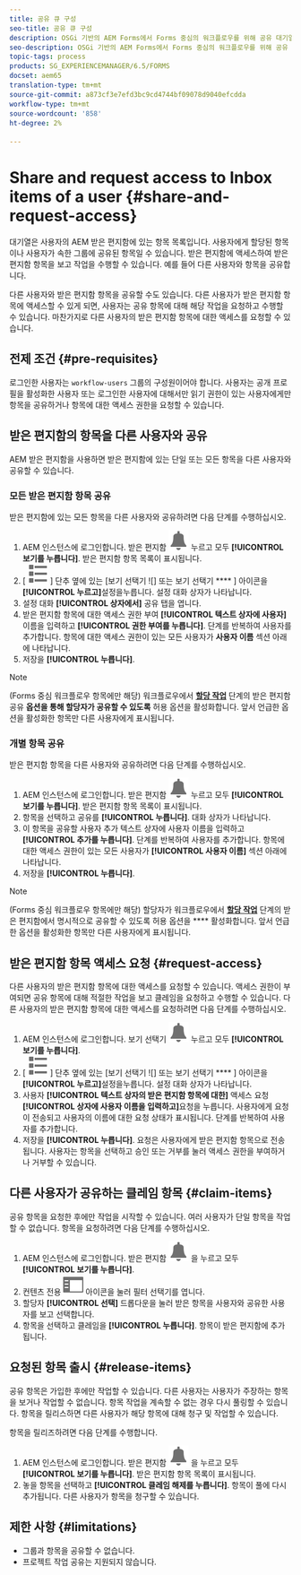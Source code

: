 ```yaml
---
title: 공유 큐 구성
seo-title: 공유 큐 구성
description: OSGi 기반의 AEM Forms에서 Forms 중심의 워크플로우를 위해 공유 대기열을 사용하는 방법을 살펴볼 수 있습니다.
seo-description: OSGi 기반의 AEM Forms에서 Forms 중심의 워크플로우를 위해 공유 대기열을 사용하는 방법을 살펴볼 수 있습니다.
topic-tags: process
products: SG_EXPERIENCEMANAGER/6.5/FORMS
docset: aem65
translation-type: tm+mt
source-git-commit: a873cf3e7efd3bc9cd4744bf09078d9040efcdda
workflow-type: tm+mt
source-wordcount: '858'
ht-degree: 2%

---
```



# Share and request access to Inbox items of a user {#share-and-request-access}

대기열은 사용자의 AEM 받은 편지함에 있는 항목 목록입니다. 사용자에게 할당된 항목이나 사용자가 속한 그룹에 공유된 항목일 수 있습니다. 받은 편지함에 액세스하여 받은 편지함 항목을 보고 작업을 수행할 수 있습니다. 예를 들어 다른 사용자와 항목을 공유합니다.

다른 사용자와 받은 편지함 항목을 공유할 수도 있습니다. 다른 사용자가 받은 편지함 항목에 액세스할 수 있게 되면, 사용자는 공유 항목에 대해 해당 작업을 요청하고 수행할 수 있습니다. 마찬가지로 다른 사용자의 받은 편지함 항목에 대한 액세스를 요청할 수 있습니다.

## 전제 조건 {#pre-requisites}

로그인한 사용자는 `workflow-users` 그룹의 구성원이어야 합니다. 사용자는 공개 프로필을 활성화한 사용자 또는 로그인한 사용자에 대해서만 읽기 권한이 있는 사용자에게만 항목을 공유하거나 항목에 대한 액세스 권한을 요청할 수 있습니다.

## 받은 편지함의 항목을 다른 사용자와 공유

AEM 받은 편지함을 사용하면 받은 편지함에 있는 단일 또는 모든 항목을 다른 사용자와 공유할 수 있습니다.

### 모든 받은 편지함 항목 공유

받은 편지함에 있는 모든 항목을 다른 사용자와 공유하려면 다음 단계를 수행하십시오.

1. AEM 인스턴스에 로그인합니다. 받은 편지함 ![아이콘을](assets/bell.svg) 누르고 모두 **[!UICONTROL 보기를 누릅니다]**. 받은 편지함 항목 목록이 표시됩니다.
1. [ ![만들기](assets/viewlist.svg) ] 단추 옆에 있는 [보기 선택기 ![] 또는 [](assets/calendar.svg) 보기 선택기 **** ] 아이콘을 **[!UICONTROL 누르고]**&#x200B;설정을누릅니다. 설정 대화 상자가 나타납니다.
1. 설정 대화 **[!UICONTROL 상자에서]** 공유 탭을 엽니다.
1. 받은 편지함 항목에 대한 액세스 권한 부여 **[!UICONTROL 텍스트 상자에 사용자]** 이름을 입력하고 **[!UICONTROL 권한 부여를 누릅니다]**. 단계를 반복하여 사용자를 추가합니다. 항목에 대한 액세스 권한이 있는 모든 사용자가 **사용자 이름** 섹션 아래에 나타납니다.
1. 저장을 **[!UICONTROL 누릅니다]**.

>[!NOTE]
>
>(Forms 중심 워크플로우 항목에만 해당) 워크플로우에서 **[할당 작업](aem-forms-workflow-step-reference.md)** 단계의 받은 편지함 공유 **옵션을 통해 할당자가 공유할 수 있도록** 허용 옵션을 활성화합니다. 앞서 언급한 옵션을 활성화한 항목만 다른 사용자에게 표시됩니다.

### 개별 항목 공유

받은 편지함 항목을 다른 사용자와 공유하려면 다음 단계를 수행하십시오.

1. AEM 인스턴스에 로그인합니다. 받은 편지함 ![아이콘을](assets/bell.svg) 누르고 모두 **[!UICONTROL 보기를 누릅니다]**. 받은 편지함 항목 목록이 표시됩니다.
1. 항목을 선택하고 공유를 **[!UICONTROL 누릅니다]**. 대화 상자가 나타납니다.
1. 이 항목을 공유할 사용자 추가 텍스트 상자에 사용자 이름을 입력하고 **[!UICONTROL 추가를 누릅니다]**. 단계를 반복하여 사용자를 추가합니다. 항목에 대한 액세스 권한이 있는 모든 사용자가 **[!UICONTROL 사용자 이름]** 섹션 아래에 나타납니다.
1. 저장을 **[!UICONTROL 누릅니다]**.


>[!NOTE]
>
>(Forms 중심 워크플로우 항목에만 해당) 할당자가 워크플로우에서 **[할당 작업](aem-forms-workflow-step-reference.md)** 단계의 받은 편지함에서 명시적으로 공유할 수 있도록 허용 옵션을 **** 활성화합니다. 앞서 언급한 옵션을 활성화한 항목만 다른 사용자에게 표시됩니다.

## 받은 편지함 항목 액세스 요청 {#request-access}

다른 사용자의 받은 편지함 항목에 대한 액세스를 요청할 수 있습니다. 액세스 권한이 부여되면 공유 항목에 대해 적절한 작업을 보고 클레임을 요청하고 수행할 수 있습니다. 다른 사용자의 받은 편지함 항목에 대한 액세스를 요청하려면 다음 단계를 수행하십시오.

1. AEM 인스턴스에 로그인합니다. 보기 선택기 ![아이콘을](assets/bell.svg) 누르고 모두 **[!UICONTROL 보기를 누릅니다]**.
1. [ ![만들기](assets/viewlist.svg) ] 단추 옆에 있는 [보기 선택기 ![] 또는 [](assets/calendar.svg) 보기 선택기 **** ] 아이콘을 **[!UICONTROL 누르고]**&#x200B;설정을누릅니다. 설정 대화 상자가 나타납니다.
1. 사용자 **[!UICONTROL 텍스트 상자의 받은 편지함 항목에 대한]** 액세스 요청 **[!UICONTROL 상자에 사용자 이름을 입력하고]**&#x200B;요청을 누릅니다. 사용자에게 요청이 전송되고 사용자의 이름에 대한 요청 상태가 표시됩니다. 단계를 반복하여 사용자를 추가합니다.
1. 저장을 **[!UICONTROL 누릅니다]**. 요청은 사용자에게 받은 편지함 항목으로 전송됩니다. 사용자는 항목을 선택하고 승인 또는 거부를 눌러 액세스 권한을 부여하거나 거부할 수 있습니다.


## 다른 사용자가 공유하는 클레임 항목 {#claim-items}

공유 항목을 요청한 후에만 작업을 시작할 수 있습니다. 여러 사용자가 단일 항목을 작업할 수 없습니다. 항목을 요청하려면 다음 단계를 수행하십시오.

1. AEM 인스턴스에 로그인합니다. 받은 편지함 ![아이콘](assets/bell.svg) 을 누르고 모두 **[!UICONTROL 보기를 누릅니다]**.
1. 컨텐츠 전용 ![](assets/railleft.svg) 아이콘을 눌러 필터 선택기를 엽니다.
1. 할당자 **[!UICONTROL 선택]** 드롭다운을 눌러 받은 항목을 사용자와 공유한 사용자를 보고 선택합니다.
1. 항목을 선택하고 클레임을 **[!UICONTROL 누릅니다]**. 항목이 받은 편지함에 추가됩니다.

## 요청된 항목 출시 {#release-items}

공유 항목은 가입한 후에만 작업할 수 있습니다. 다른 사용자는 사용자가 주장하는 항목을 보거나 작업할 수 없습니다. 항목 작업을 계속할 수 없는 경우 다시 풀링할 수 있습니다.   항목을 릴리스하면 다른 사용자가 해당 항목에 대해 청구 및 작업할 수 있습니다.

항목을 릴리즈하려면 다음 단계를 수행합니다.

1. AEM 인스턴스에 로그인합니다. 받은 편지함 ![아이콘](assets/bell.svg) 을 누르고 모두 **[!UICONTROL 보기를 누릅니다]**. 받은 편지함 항목 목록이 표시됩니다.
1. 놓을 항목을 선택하고 **[!UICONTROL 클레임 해제를 누릅니다]**. 항목이 풀에 다시 추가됩니다. 다른 사용자가 항목을 청구할 수 있습니다.

## 제한 사항 {#limitations}

* 그룹과 항목을 공유할 수 없습니다.
* 프로젝트 작업 공유는 지원되지 않습니다.
